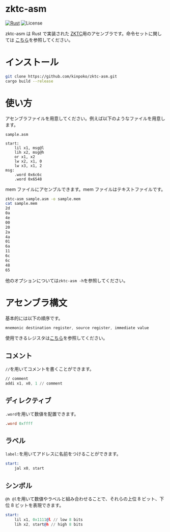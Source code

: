 # zktc-asm

[![Rust](https://github.com/kinpoko/zktc-asm/actions/workflows/rust.yml/badge.svg)](https://github.com/kinpoko/zktc-asm/actions/workflows/rust.yml)
![License](https://img.shields.io/github/license/kinpoko/zktc-asm?color=blue)

zktc-asm は Rust で実装された [ZKTC](https://github.com/kinpoko/zktc)用のアセンブラです。命令セットに関しては [こちら](https://github.com/kinpoko/zktc#%E5%91%BD%E4%BB%A4%E3%82%BB%E3%83%83%E3%83%88)を参照してください。

# インストール

```sh
git clone https://github.com/kinpoko/zktc-asm.git
cargo build --release
```

# 使い方

アセンブラファイルを用意してください。例えば以下のようなファイルを用意します。

`sample.asm`

```
start:
	lil x1, msg@l
	lih x2, msg@h
	or x1, x2
	lw x2, x1, 0
	lw x3, x1, 2
msg:
	.word 0x6c6c
	.word 0x6548
```

mem ファイルにアセンブルできます。mem ファイルはテキストファイルです。

```sh
zktc-asm sample.asm -o sample.mem
cat sample.mem
2d
0a
4e
00
20
2a
4a
01
6a
11
6c
6c
48
65

```

他のオプションについては`zktc-asm -h`を参照してください。

# アセンブラ構文

基本的には以下の順序です。

```asm
mnemonic destination register, source register, immediate value
```

使用できるレジスタは[こちら](https://github.com/kinpoko/zktc/tree/main#%E6%B1%8E%E7%94%A8%E3%83%AC%E3%82%B8%E3%82%B9%E3%82%BFgr)を参照してください。

## コメント

`//`を用いてコメントを書くことができます。

```asm
// comment
addi x1, x0, 1 // comment
```

## ディレクティブ

`.word`を用いて数値を配置できます。

```asm
.word 0xffff
```

## ラベル

`label:`を用いてアドレスに名前をつけることができます。

```asm
start:
	jal x0, start
```

## シンボル

`@h @l`を用いて数値やラベルと組み合わせることで、それらの上位 8 ビット、下位 8 ビットを表現できます。

```asm
start:
	lil x1, 0x1111@l // low 8 bits
	lih x2, start@h // high 8 bits
```
